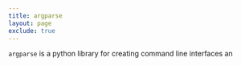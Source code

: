 ```yaml
---
title: argparse
layout: page
exclude: true
---
```


`argparse` is a python library for creating command line interfaces an
<!--stackedit_data:
eyJoaXN0b3J5IjpbNTI3ODE5OTA1LC00MDQ3Nzk3NzZdfQ==
-->